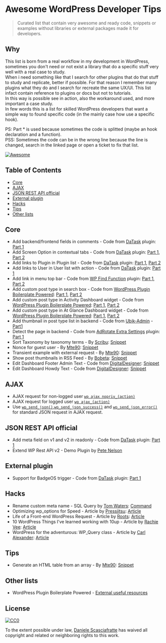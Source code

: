 # Awesome WordPress Developer Tips
> Curated list that contain very awesome and ready code, snippets or examples without libraries or external packages made it for developers.

## Why
This list is born from a real workflow in my development in WordPress, sometimes you don't need or not exist a library that do a specific stuff very well with a real case to study.  
When i need something like that I search for other plugins that do that stuff to study and replicate, better if possible. For that reason I remember many plugins what they do and I search for recreate the same UX/UI. This list infact contain reference to plugins or docs but not to tutorials.  
In this way is possible see in action, also the workaround used, and more important a case study.  
In few words this is a list for skilled WordPress developers that want a simple way to found specific code (in the mainly case how use a specific hook).  

PS: Part * is used because sometimes the code is splitted (maybe an hook declaration and a function).  
PSS: Sometimes the code can be in the wrong line because the line is changed, search in the linked page or open a ticket to fix that list.

[![Awesome](https://cdn.rawgit.com/sindresorhus/awesome/d7305f38d29fed78fa85652e3a63e154dd8e8829/media/badge.svg)](https://github.com/sindresorhus/awesome)

## Table of Contents

- [Core](#core)
- [AJAX](#ajax)
- [JSON REST API official](#json-rest-api-official)
- [External plugin](#external-plugin)
- [Hacks](#hacks)
- [Tips](#tips)
- [Other lists](#other-lists)

## Core

* Add backend/frontend fields in comments - Code from [DaTask](https://wordpress.org/plugins/datask/) plugin: [Part 1](https://github.com/Mte90/DaTask/blob/master/public%2Fincludes%2FDT_Comment.php)
* Add Screen Option in contextual tabs - Code from [DaTask](https://wordpress.org/plugins/datask/) plugin: [Part 1](https://github.com/Mte90/DaTask/blob/master/admin%2Fclass-datask-admin.php#L186), [Part 2](https://github.com/Mte90/DaTask/blob/master/admin%2Fclass-datask-admin.php#L54)
* Add links to Plugin in Plugin list - Code from [DaTask](https://wordpress.org/plugins/datask/) plugin: [Part 1](https://github.com/Mte90/DaTask/blob/master/admin%2Fclass-datask-admin.php#L214), [Part 2](https://github.com/Mte90/DaTask/blob/master/admin%2Fclass-datask-admin.php#L60)
* Add links to User in User list with action - Code from [DaTask](https://wordpress.org/plugins/datask/) plugin: [Part 1](https://github.com/Mte90/DaTask/blob/master/admin%2Fincludes%2FDT_User_Backend.php)
* Add link in menu top bar - Code from [WP Find Function](https://wordpress.org/plugins/find-function) plugin: [Part 1](https://github.com/Mte90/WP-Find-Function/blob/master/find-function.php#L46), [Part 2](https://github.com/Mte90/WP-Find-Function/blob/master/find-function.php#L92)
* Add custom post type in search box - Code from [WordPress Plugin Boilerplate Powered](https://github.com/Mte90/WordPress-Plugin-Boilerplate-Powered): [Part 1](https://github.com/WPBP/WordPress-Plugin-Boilerplate-Powered/blob/master/plugin-name/public/Plugin_Name.php#L83), [Part 2](https://github.com/WPBP/WordPress-Plugin-Boilerplate-Powered/blob/master/plugin-name/public/Plugin_Name.php#L176)
* Add custom post type in Activity Dashboard widget - Code from [WordPress Plugin Boilerplate Powered](https://github.com/Mte90/WordPress-Plugin-Boilerplate-Powered): [Part 1](https://github.com/WPBP/WordPress-Plugin-Boilerplate-Powered/blob/master/plugin-name/admin/includes/PN_Extras.php#L28), [Part 2](https://github.com/WPBP/WordPress-Plugin-Boilerplate-Powered/blob/master/plugin-name/admin/includes/PN_Extras.php#L81)
* Add custom post type in At Glance Dashboard widget - Code from [WordPress Plugin Boilerplate Powered](https://github.com/Mte90/WordPress-Plugin-Boilerplate-Powered): [Part 1](https://github.com/WPBP/WordPress-Plugin-Boilerplate-Powered/blob/master/plugin-name/admin/includes/PN_Extras.php#L24), [Part 2](https://github.com/WPBP/WordPress-Plugin-Boilerplate-Powered/blob/master/plugin-name/admin/includes/PN_Extras.php#L48)
* Add thumbnail in post type list in backend - Code from [Ubik-Admin](https://github.com/synapticism/ubik-admin) - [Part1](https://github.com/synapticism/ubik-admin/blob/master/ubik-admin/ubik-admin-post-list-thumbs.php)
* Detect the page in backend - Code from [AdRotate Extra Settings](https://wordpress.org/plugins/adrotate-extra-settings/) plugin: [Part 1](https://github.com/Mte90/AdRotate-Extra-Settings/blob/master/admin%2Fclass-adrotate-extra-settings-admin.php#L57)
* Sort Taxonomy by taxonomy terms - By [Scribu](http://scribu.net/): [Snippet](http://scribu.net/wordpress/sortable-taxonomy-columns.html)
* Nonce for guest user - By [Mte90](http://mte90.net/): [Snippet](https://gist.github.com/Mte90/a1b6443aabe14386fa3b)
* Transient example with external request - By [Mte90](http://mte90.net/): [Snippet](https://github.com/WPBP/WordPress-Plugin-Boilerplate-Powered/blob/master/plugin-name/admin/includes/PN_Extras.php#L162)
* Show post thumbnails in RSS Feed - By [Bobeta](https://gist.github.com/Bobeta): [Snippet](https://gist.github.com/Bobeta/8263b0d46aaf76c8b7df7d2ab20ae3f8)
* Edit Dashboard Footer Admin Text - Code from [DigitalDesigner](https://digitaldesigneronline.com): [Snippet](https://github.com/DigitalDesignerOnline/WordPress-Functions/blob/master/dashboard-footer.php)
* Edit Dashboard Howdy Text - Code from [DigitalDesigner](https://digitaldesigneronline.com): [Snippet](https://github.com/DigitalDesignerOnline/WordPress-Functions/blob/master/replace-howdy.php)

## AJAX

* AJAX request for non-logged user [`wp ajax nopriv_(action)`](https://codex.wordpress.org/Plugin_API/Action_Reference/wp_ajax_nopriv_%28action%29)
* AJAX request for logged user [`wp ajax_(action)`](https://codex.wordpress.org/Plugin_API/Action_Reference/wp_ajax_%28action%29)
* Use [`wp_send_json()`](https://codex.wordpress.org/Function_Reference/wp_send_json),[`wp_send_json_success()`](https://codex.wordpress.org/Function_Reference/wp_send_json_success) and [`wp_send_json_error()`](https://codex.wordpress.org/Function_Reference/wp_send_json_error) for standard JSON request in AJAX request.

## JSON REST API official

* Add meta field on v1 and v2 in readonly - Code from [DaTask](https://wordpress.org/plugins/datask/) plugin: [Part 1](https://github.com/Mte90/DaTask/blob/master/public%2Fincludes%2FDT_API.php)
* Extend WP Rest API v2 - Demo Plugin by [Pete Nelson](https://github.com/petenelson/extending-wp-rest-api)

## External plugin

* Support for BadgeOS trigger - Code from [DaTask](https://wordpress.org/plugins/datask/) plugin: [Part 1](https://github.com/Mte90/DaTask/blob/master/public%2Fincludes%2FDT_BadgeOS.php)

## Hacks

* Rename custom meta name - SQL Query by [Tom Waters](http://stackoverflow.com/users/383635/tom-walters): [Command](http://stackoverflow.com/questions/6649285/renaming-custom-fields)
* Optimizing wp_options for Speed - Article by [Pressjitsu](https://pressjitsu.com/): [Article](https://pressjitsu.com/blog/optimizing-wp-options-for-speed/)
* Life of a Front-end WordPress Request - Article by [Roots](https://roots.io/): [Article](https://roots.io/routing-wp-requests/)
* 10 WordPress Things I’ve learned working with 10up - Article by [Rachie Vee](http://rachievee.com/): [Article](http://rachievee.com/10-wordpress-things-ive-learned-working-with-10up/)
* WordPress for the adventurous: WP_Query class - Article by [Carl Alexander](https://carlalexander.ca): [Article](https://carlalexander.ca/wordpress-adventurous-wp-query-class/)

## Tips

* Generate an HTML table from an array - By [Mte90](http://mte90.net/): [Snippet](https://gist.github.com/Mte90/5aee3fbc1df3884d42be)

## Other lists

* WordPress Plugin Boilerplate Powered - [External useful resources](https://github.com/Mte90/WordPress-Plugin-Boilerplate-Powered/wiki/Useful-resources-or-code-examples)

## License

[![CC0](https://i.creativecommons.org/p/zero/1.0/88x31.png)](https://creativecommons.org/publicdomain/zero/1.0/)

To the extent possible under law, [Daniele Scasciafratte](http://mte90.net) has waived all copyright and related or neighboring rights to this work.
